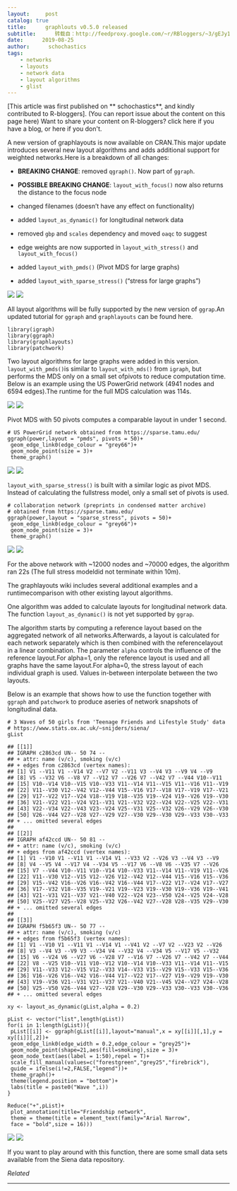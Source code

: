 ```yaml
---
layout:     post
catalog: true
title:      graphlouts v0.5.0 released
subtitle:      转载自：http://feedproxy.google.com/~r/RBloggers/~3/gEJy1vXTuVo/
date:      2019-08-25
author:      schochastics
tags:
    - networks
    - layouts
    - network data
    - layout algorithms
    - glist
---
```




[This article was first published on ** schochastics**, and kindly contributed to R-bloggers]. (You can report issue about the content on this page here)
Want to share your content on R-bloggers? click here if you have a blog, or here if you don't.



A new version of graphlayouts is now available on CRAN.This major update introduces several new layout algorithms and adds additional support for weighted networks.Here is a breakdown of all changes:

- **BREAKING CHANGE**: removed `qgraph()`. Now part of `ggraph`.

- **POSSIBLE BREAKING CHANGE**: `layout_with_focus()` now also returns the distance to the focus node

- changed filenames (doesn’t have any effect on functionality)

- added `layout_as_dynamic()` for longitudinal network data

- removed `gbp` and `scales` dependency and moved `oaqc` to suggest

- edge weights are now supported in `layout_with_stress()` and `layout_with_focus()`

- added `layout_with_pmds()` (Pivot MDS for large graphs)

- added `layout_with_sparse_stress()` (“stress for large graphs”)


![](https://i2.wp.com/github.com/schochastics/graphlayouts/raw/master/man/figures/dynamic_ex.png?w=456&is-pending-load=1#038;ssl=1)
![](https://i2.wp.com/github.com/schochastics/graphlayouts/raw/master/man/figures/dynamic_ex.png?w=456&ssl=1)


All layout algorithms will be fully supported by the new version of `ggrap`.An updated tutorial for `ggraph` and `graphlayouts` can be found here.

```
library(igraph)
library(ggraph)
library(graphlayouts)
library(patchwork)
```

Two layout algorithms for large graphs were added in this version. `layout_with_pmds()`is similar to `layout_with_mds()` from `igraph`, but performs the MDS only on a small set ofpivots to reduce computation time. Below is an example using the US PowerGrid network (4941 nodes and 6594 edges).The runtime for the full MDS calculation was 114s.

![](https://i0.wp.com/user-images.githubusercontent.com/17147355/62462323-08ed2680-b77f-11e9-96a5-3b6f6a6fa2d5.png?w=456&is-pending-load=1#038;ssl=1)
![](https://i0.wp.com/user-images.githubusercontent.com/17147355/62462323-08ed2680-b77f-11e9-96a5-3b6f6a6fa2d5.png?w=456&ssl=1)


Pivot MDS with 50 pivots computes a comparable layout in under 1 second.

```
# US PowerGrid network obtained from https://sparse.tamu.edu/
ggraph(power,layout = "pmds", pivots = 50)+
 geom_edge_link0(edge_colour = "grey66")+
 geom_node_point(size = 3)+
 theme_graph()
```

![](https://i1.wp.com/user-images.githubusercontent.com/17147355/62462327-0985bd00-b77f-11e9-8681-0aab2aa3df2a.png?w=456&is-pending-load=1#038;ssl=1)
![](https://i1.wp.com/user-images.githubusercontent.com/17147355/62462327-0985bd00-b77f-11e9-8681-0aab2aa3df2a.png?w=456&ssl=1)


`layout_with_sparse_stress()` is built with a similar logic as pivot MDS. Instead of calculating the fullstress model, only a small set of pivots is used.

```
# collaboration network (preprints in condensed matter archive) 
# obtained from https://sparse.tamu.edu/
ggraph(power,layout = "sparse_stress", pivots = 50)+
 geom_edge_link0(edge_colour = "grey66")+
 geom_node_point(size = 3)+
 theme_graph()
```

![](https://i2.wp.com/user-images.githubusercontent.com/17147355/62534862-ea039880-b841-11e9-87db-6ee69ebacf94.png?w=456&is-pending-load=1#038;ssl=1)
![](https://i2.wp.com/user-images.githubusercontent.com/17147355/62534862-ea039880-b841-11e9-87db-6ee69ebacf94.png?w=456&ssl=1)


For the above network with ~12000 nodes and ~70000 edges, the algorithm ran 22s (The full stress modeldid not terminate within 10m).

The graphlayouts wiki includes several additional examples and a runtimecomparison with other existing layout algorithms.

One algorithm was added to calculate layouts for longitudinal network data. The function `layout_as_dynamic()` is not yet supported by `ggrap`.

The algorithm starts by computing a reference layout based on the aggregated network of all networks.Afterwards, a layout is calculated for each network separately which is then combined with the referencelayout in a linear combination. The parameter `alpha` controls the influence of the reference layout.For alpha=1, only the reference layout is used and all graphs have the same layout.For alpha=0, the stress layout of each individual graph is used. Values in-between interpolate between the two layouts.

Below is an example that shows how to use the function together with `ggraph` and `patchwork` to produce aseries of network snapshots of longitudinal data.

```
# 3 Waves of 50 girls from 'Teenage Friends and Lifestyle Study' data 
# https://www.stats.ox.ac.uk/~snijders/siena/
gList
```

```
## [[1]]
## IGRAPH c2863cd UN-- 50 74 -- 
## + attr: name (v/c), smoking (v/c)
## + edges from c2863cd (vertex names):
## [1] V1 --V11 V1 --V14 V2 --V7 V2 --V11 V3 --V4 V3 --V9 V4 --V9 
## [8] V5 --V32 V6 --V8 V7 --V12 V7 --V26 V7 --V42 V7 --V44 V10--V11
## [15] V10--V14 V10--V15 V10--V33 V11--V14 V11--V15 V11--V16 V11--V19
## [22] V11--V30 V12--V42 V12--V44 V15--V16 V17--V18 V17--V19 V17--V21
## [29] V17--V22 V17--V24 V18--V19 V18--V35 V19--V24 V19--V26 V19--V30
## [36] V21--V22 V21--V24 V21--V31 V21--V32 V22--V24 V22--V25 V22--V31
## [43] V22--V34 V22--V43 V23--V24 V25--V31 V25--V32 V26--V29 V26--V30
## [50] V26--V44 V27--V28 V27--V29 V27--V30 V29--V30 V29--V33 V30--V33
## + ... omitted several edges
## 
## [[2]]
## IGRAPH af42ccd UN-- 50 81 -- 
## + attr: name (v/c), smoking (v/c)
## + edges from af42ccd (vertex names):
## [1] V1 --V10 V1 --V11 V1 --V14 V1 --V33 V2 --V26 V3 --V4 V3 --V9 
## [8] V4 --V5 V4 --V17 V4 --V34 V5 --V17 V6 --V8 V6 --V35 V7 --V26
## [15] V7 --V44 V10--V11 V10--V14 V10--V33 V11--V14 V11--V19 V11--V26
## [22] V11--V30 V12--V15 V12--V26 V12--V42 V12--V44 V15--V16 V15--V36
## [29] V15--V42 V16--V26 V16--V42 V16--V44 V17--V22 V17--V24 V17--V27
## [36] V17--V32 V18--V35 V19--V21 V19--V23 V19--V30 V19--V36 V19--V41
## [43] V21--V31 V21--V37 V21--V40 V22--V24 V23--V50 V24--V25 V24--V28
## [50] V25--V27 V25--V28 V25--V32 V26--V42 V27--V28 V28--V35 V29--V30
## + ... omitted several edges
## 
## [[3]]
## IGRAPH f5b65f3 UN-- 50 77 -- 
## + attr: name (v/c), smoking (v/c)
## + edges from f5b65f3 (vertex names):
## [1] V1 --V10 V1 --V11 V1 --V14 V1 --V41 V2 --V7 V2 --V23 V2 --V26
## [8] V3 --V4 V3 --V9 V3 --V34 V4 --V32 V4 --V34 V5 --V17 V5 --V32
## [15] V6 --V24 V6 --V27 V6 --V28 V7 --V16 V7 --V26 V7 --V42 V7 --V44
## [22] V8 --V25 V10--V11 V10--V12 V10--V14 V10--V33 V11--V14 V11--V15
## [29] V11--V33 V12--V15 V12--V33 V14--V33 V15--V29 V15--V33 V15--V36
## [36] V16--V26 V16--V42 V16--V44 V17--V22 V17--V27 V19--V29 V19--V30
## [43] V19--V36 V21--V31 V21--V37 V21--V40 V21--V45 V24--V27 V24--V28
## [50] V25--V50 V26--V44 V27--V28 V29--V30 V29--V33 V30--V33 V30--V36
## + ... omitted several edges
```

```
xy <- layout_as_dynamic(gList,alpha = 0.2)

pList <- vector("list",length(gList))
for(i in 1:length(gList)){
 pList[[i]] <- ggraph(gList[[i]],layout="manual",x = xy[[i]][,1],y = xy[[i]][,2])+
 geom_edge_link0(edge_width = 0.2,edge_colour = "grey25")+
 geom_node_point(shape=21,aes(fill=smoking),size = 3)+
 geom_node_text(aes(label = 1:50),repel = T)+
 scale_fill_manual(values=c("forestgreen","grey25","firebrick"),
 guide = ifelse(i!=2,FALSE,"legend"))+
 theme_graph()+
 theme(legend.position = "bottom")+
 labs(title = paste0("Wave ",i))
}

Reduce("+",pList)+
 plot_annotation(title="Friendship network",
 theme = theme(title = element_text(family="Arial Narrow",
 face = "bold",size = 16)))
```

![](https://i2.wp.com/blog.schochastics.net/post/2019-08-25-graphlouts-v0-5-0_files/figure-html/dynam-ex-open-1.png?w=450&is-pending-load=1)
![](https://i2.wp.com/blog.schochastics.net/post/2019-08-25-graphlouts-v0-5-0_files/figure-html/dynam-ex-open-1.png?w=450)


If you want to play around with this function, there are some small data sets available from the Siena data repository.


*Related*






---
